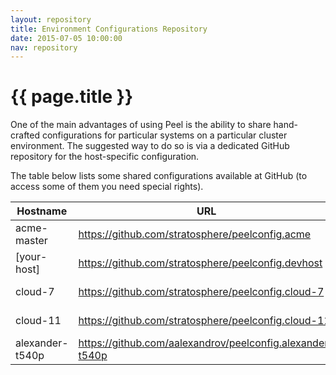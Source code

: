 ```yaml
---
layout: repository
title: Environment Configurations Repository
date: 2015-07-05 10:00:00
nav: repository
---
```


# {{ page.title }}

One of the main advantages of using Peel is the ability to share hand-crafted configurations for particular systems on a particular cluster environment.
The suggested way to do so is via a dedicated GitHub repository for the host-specific configuration.

The table below lists some shared configurations available at GitHub (to access some of them you need special rights).

| Hostname        | URL                                                       | Owner                                        | Public |
| --------------- | --------------------------------------------------------- | -------------------------------------------- |:------:|
| acme-master     | https://github.com/stratosphere/peelconfig.acme           | [DIMA, TU Berlin](http://dima.tu-berlin.de/) | No     |
| [your-host]     | https://github.com/stratosphere/peelconfig.devhost        | [DIMA, TU Berlin](http://dima.tu-berlin.de/) | No     |
| cloud-7         | https://github.com/stratosphere/peelconfig.cloud-7        | [DIMA, TU Berlin](http://dima.tu-berlin.de/) | No     |
| cloud-11        | https://github.com/stratosphere/peelconfig.cloud-11       | [DIMA, TU Berlin](http://dima.tu-berlin.de/) | No     |
| alexander-t540p | https://github.com/aalexandrov/peelconfig.alexander-t540p | [A. Alexandrov](http://alex.androv.de/)      | Yes    |